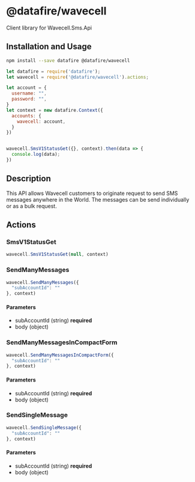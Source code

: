 # @datafire/wavecell

Client library for Wavecell.Sms.Api

## Installation and Usage
```bash
npm install --save datafire @datafire/wavecell
```

```js
let datafire = require('datafire');
let wavecell = require('@datafire/wavecell').actions;

let account = {
  username: "",
  password: "",
}
let context = new datafire.Context({
  accounts: {
    wavecell: account,
  }
})


wavecell.SmsV1StatusGet({}, context).then(data => {
  console.log(data);
})
```

## Description
This API allows Wavecell customers to originate request to send SMS messages anywhere in the World. The messages can be send individually or as a bulk request.

## Actions
### SmsV1StatusGet



```js
wavecell.SmsV1StatusGet(null, context)
```


### SendManyMessages



```js
wavecell.SendManyMessages({
  "subAccountId": ""
}, context)
```

#### Parameters
* subAccountId (string) **required**
* body (object)

### SendManyMessagesInCompactForm



```js
wavecell.SendManyMessagesInCompactForm({
  "subAccountId": ""
}, context)
```

#### Parameters
* subAccountId (string) **required**
* body (object)

### SendSingleMessage



```js
wavecell.SendSingleMessage({
  "subAccountId": ""
}, context)
```

#### Parameters
* subAccountId (string) **required**
* body (object)

